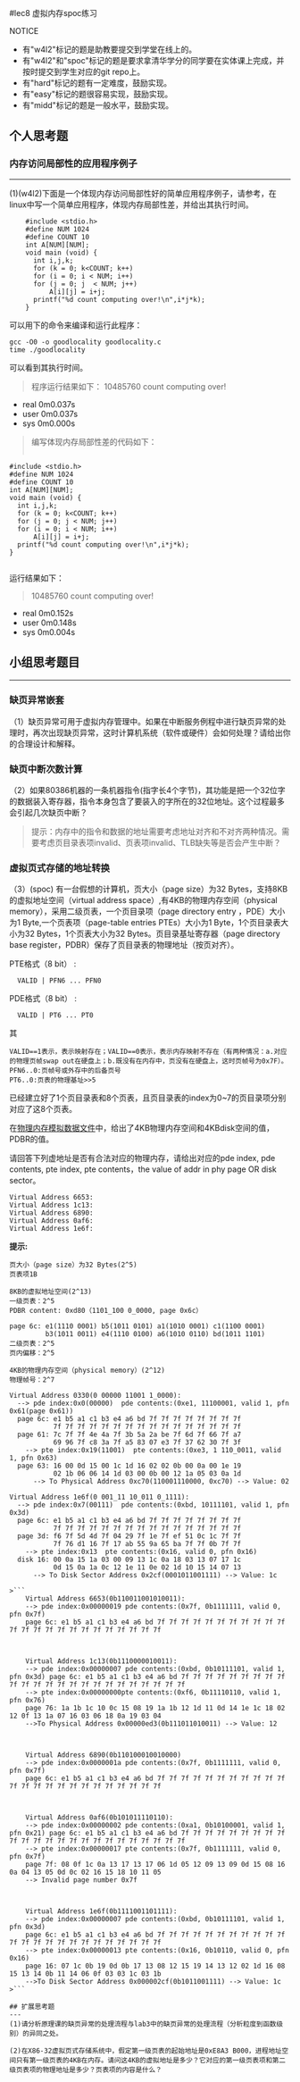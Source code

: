 #lec8 虚拟内存spoc练习


NOTICE
- 有"w4l2"标记的题是助教要提交到学堂在线上的。
- 有"w4l2"和"spoc"标记的题是要求拿清华学分的同学要在实体课上完成，并按时提交到学生对应的git repo上。
- 有"hard"标记的题有一定难度，鼓励实现。
- 有"easy"标记的题很容易实现，鼓励实现。
- 有"midd"标记的题是一般水平，鼓励实现。


## 个人思考题

### 内存访问局部性的应用程序例子
---
(1)(w4l2)下面是一个体现内存访问局部性好的简单应用程序例子，请参考，在linux中写一个简单应用程序，体现内存局部性差，并给出其执行时间。
```
    #include <stdio.h>
    #define NUM 1024
    #define COUNT 10
    int A[NUM][NUM];
    void main (void) {
      int i,j,k;
      for (k = 0; k<COUNT; k++)
      for (i = 0; i < NUM; i++)
      for (j = 0; j	 < NUM; j++)
          A[i][j] = i+j;
      printf("%d count computing over!\n",i*j*k);
    }
```
可以用下的命令来编译和运行此程序：
```
gcc -O0 -o goodlocality goodlocality.c
time ./goodlocality
```
可以看到其执行时间。

>程序运行结果如下：
>10485760 count computing over!
- real	0m0.037s
- user	0m0.037s
- sys	0m0.000s
>编写体现内存局部性差的代码如下：
>```
	#include <stdio.h>
    #define NUM 1024
    #define COUNT 10
    int A[NUM][NUM];
    void main (void) {
      int i,j,k;
      for (k = 0; k<COUNT; k++)
      for (j = 0; j < NUM; j++)
      for (i = 0; i < NUM; i++)
          A[i][j] = i+j;
      printf("%d count computing over!\n",i*j*k);
    }
>```
运行结果如下：
>10485760 count computing over!
- real	0m0.152s
- user	0m0.148s
- sys	0m0.004s

## 小组思考题目
----

### 缺页异常嵌套

（1）缺页异常可用于虚拟内存管理中。如果在中断服务例程中进行缺页异常的处理时，再次出现缺页异常，这时计算机系统（软件或硬件）会如何处理？请给出你的合理设计和解释。

### 缺页中断次数计算
（2）如果80386机器的一条机器指令(指字长4个字节)，其功能是把一个32位字的数据装入寄存器，指令本身包含了要装入的字所在的32位地址。这个过程最多会引起几次缺页中断？
> 提示：内存中的指令和数据的地址需要考虑地址对齐和不对齐两种情况。需要考虑页目录表项invalid、页表项invalid、TLB缺失等是否会产生中断？

### 虚拟页式存储的地址转换

（3）(spoc) 有一台假想的计算机，页大小（page size）为32 Bytes，支持8KB的虚拟地址空间（virtual address space）,有4KB的物理内存空间（physical memory），采用二级页表，一个页目录项（page directory entry ，PDE）大小为1 Byte,一个页表项（page-table entries
PTEs）大小为1 Byte，1个页目录表大小为32 Bytes，1个页表大小为32 Bytes。页目录基址寄存器（page directory base register，PDBR）保存了页目录表的物理地址（按页对齐）。

PTE格式（8 bit） :
```
  VALID | PFN6 ... PFN0
```
PDE格式（8 bit） :
```
  VALID | PT6 ... PT0
```
其
```
VALID==1表示，表示映射存在；VALID==0表示，表示内存映射不存在（有两种情况：a.对应的物理页帧swap out在硬盘上；b.既没有在内存中，页没有在硬盘上，这时页帧号为0x7F）。
PFN6..0:页帧号或外存中的后备页号
PT6..0:页表的物理基址>>5
```

已经建立好了1个页目录表和8个页表，且页目录表的index为0~7的页目录项分别对应了这8个页表。

在[物理内存模拟数据文件](./04-1-spoc-memdiskdata.md)中，给出了4KB物理内存空间和4KBdisk空间的值，PDBR的值。

请回答下列虚地址是否有合法对应的物理内存，请给出对应的pde index, pde contents, pte index, pte contents，the value of addr in phy page OR disk sector。
```
Virtual Address 6653:
Virtual Address 1c13:
Virtual Address 6890:
Virtual Address 0af6:
Virtual Address 1e6f:
```

**提示:**
```
页大小（page size）为32 Bytes(2^5)
页表项1B

8KB的虚拟地址空间(2^13)
一级页表：2^5
PDBR content: 0xd80（1101_100 0_0000, page 0x6c）

page 6c: e1(1110 0001) b5(1011 0101) a1(1010 0001) c1(1100 0001)
         b3(1011 0011) e4(1110 0100) a6(1010 0110) bd(1011 1101)
二级页表：2^5
页内偏移：2^5

4KB的物理内存空间（physical memory）(2^12)
物理帧号：2^7

Virtual Address 0330(0 00000 11001 1_0000):
  --> pde index:0x0(00000)  pde contents:(0xe1, 11100001, valid 1, pfn 0x61(page 0x61))
  page 6c: e1 b5 a1 c1 b3 e4 a6 bd 7f 7f 7f 7f 7f 7f 7f 7f
           7f 7f 7f 7f 7f 7f 7f 7f 7f 7f 7f 7f 7f 7f 7f 7f
  page 61: 7c 7f 7f 4e 4a 7f 3b 5a 2a be 7f 6d 7f 66 7f a7
           69 96 7f c8 3a 7f a5 83 07 e3 7f 37 62 30 7f 3f 
    --> pte index:0x19(11001)  pte contents:(0xe3, 1 110_0011, valid 1, pfn 0x63)
  page 63: 16 00 0d 15 00 1c 1d 16 02 02 0b 00 0a 00 1e 19
           02 1b 06 06 14 1d 03 00 0b 00 12 1a 05 03 0a 1d
      --> To Physical Address 0xc70(110001110000, 0xc70) --> Value: 02

Virtual Address 1e6f(0 001_11 10_011 0_1111):
  --> pde index:0x7(00111)  pde contents:(0xbd, 10111101, valid 1, pfn 0x3d)
  page 6c: e1 b5 a1 c1 b3 e4 a6 bd 7f 7f 7f 7f 7f 7f 7f 7f
           7f 7f 7f 7f 7f 7f 7f 7f 7f 7f 7f 7f 7f 7f 7f 7f
  page 3d: f6 7f 5d 4d 7f 04 29 7f 1e 7f ef 51 0c 1c 7f 7f
           7f 76 d1 16 7f 17 ab 55 9a 65 ba 7f 7f 0b 7f 7f 
    --> pte index:0x13  pte contents:(0x16, valid 0, pfn 0x16)
  disk 16: 00 0a 15 1a 03 00 09 13 1c 0a 18 03 13 07 17 1c 
           0d 15 0a 1a 0c 12 1e 11 0e 02 1d 10 15 14 07 13
      --> To Disk Sector Address 0x2cf(0001011001111) --> Value: 1c

>```
    Virtual Address 6653(0b110011001010011):
    --> pde index:0x00000019 pde contents:(0x7f, 0b1111111, valid 0, pfn 0x7f)
    page 6c: e1 b5 a1 c1 b3 e4 a6 bd 7f 7f 7f 7f 7f 7f 7f 7f 7f 7f 7f 7f 7f 7f 7f 7f 7f 7f 7f 7f 7f 7f 7f 7f



    Virtual Address 1c13(0b1110000010011):
    --> pde index:0x00000007 pde contents:(0xbd, 0b10111101, valid 1, pfn 0x3d) page 6c: e1 b5 a1 c1 b3 e4 a6 bd 7f 7f 7f 7f 7f 7f 7f 7f 7f 7f 7f 7f 7f 7f 7f 7f 7f 7f 7f 7f 7f 7f 7f 7f
    --> pte index:0x00000000pte contents:(0xf6, 0b11110110, valid 1, pfn 0x76)
    page 76: 1a 1b 1c 10 0c 15 08 19 1a 1b 12 1d 11 0d 14 1e 1c 18 02 12 0f 13 1a 07 16 03 06 18 0a 19 03 04 
    -->To Physical Address 0x00000ed3(0b111011010011) --> Value: 12



    Virtual Address 6890(0b110100010010000)
    --> pde index:0x0000001a pde contents:(0x7f, 0b1111111, valid 0, pfn 0x7f)
    page 6c: e1 b5 a1 c1 b3 e4 a6 bd 7f 7f 7f 7f 7f 7f 7f 7f 7f 7f 7f 7f 7f 7f 7f 7f 7f 7f 7f 7f 7f 7f 7f 7f



    Virtual Address 0af6(0b101011110110):
    --> pde index:0x00000002 pde contents:(0xa1, 0b10100001, valid 1, pfn 0x21) page 6c: e1 b5 a1 c1 b3 e4 a6 bd 7f 7f 7f 7f 7f 7f 7f 7f 7f 7f 7f 7f 7f 7f 7f 7f 7f 7f 7f 7f 7f 7f 7f 7f
    --> pte index:0x00000017 pte contents:(0x7f, 0b1111111, valid 0, pfn 0x7f)
    page 7f: 08 0f 1c 0a 13 17 13 17 06 1d 05 12 09 13 09 0d 15 08 16 0a 04 13 05 0d 0c 02 16 15 18 10 11 05
    --> Invalid page number 0x7f



    Virtual Address 1e6f(0b1111001101111):
    --> pde index:0x00000007 pde contents:(0xbd, 0b10111101, valid 1, pfn 0x3d)
    page 6c: e1 b5 a1 c1 b3 e4 a6 bd 7f 7f 7f 7f 7f 7f 7f 7f 7f 7f 7f 7f 7f 7f 7f 7f 7f 7f 7f 7f 7f 7f 7f 7f
    --> pte index:0x00000013 pte contents:(0x16, 0b10110, valid 0, pfn 0x16)
    page 16: 07 1c 0b 19 0d 0b 17 13 08 12 15 19 14 13 12 02 1d 16 08 15 13 14 0b 11 14 06 0f 03 03 1c 03 1b
    -->To Disk Sector Address 0x000002cf(0b1011001111) --> Value: 1c
>```

## 扩展思考题
---
(1)请分析原理课的缺页异常的处理流程与lab3中的缺页异常的处理流程（分析粒度到函数级别）的异同之处。

(2)在X86-32虚拟页式存储系统中，假定第一级页表的起始地址是0xE8A3 B000，进程地址空间只有第一级页表的4KB在内存。请问这4KB的虚拟地址是多少？它对应的第一级页表项和第二级页表项的物理地址是多少？页表项的内容是什么？

